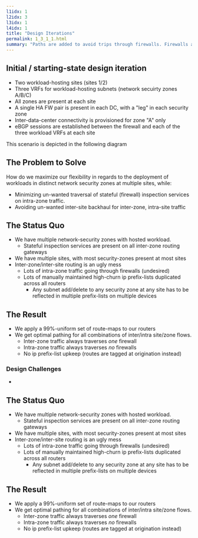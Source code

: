 ```yaml
---
l1idx: 1
l2idx: 3
l3idx: 1
l4idx: 1
title: "Design Iterations"
permalink: 1_3_1_1.html
summary: "Paths are added to avoid trips through firewalls. Firewalls are added to avoid trips down unwanted paths.  Nobody gets what they *actually* want."
---
```




## Initial / starting-state design iteration
  - Two workload-hosting sites (sites 1/2)
  - Three VRFs for workload-hosting subnets (network secuirty zones A/B/C)
  - All zones are present at each site
  - A single HA FW pair is present in each DC, with a "leg" in each security zone
  - Inter-data-center connectivity is provisioned for zone "A" only
  - eBGP sessions are established between the firewall and each of the three workload VRFs at each site

This scenario is depicted in the following diagram









## The Problem to Solve

How do we maximize our flexibility in regards to the deployment of workloads in distinct network security zones at multiple sites, while:

 - Minimizing un-wanted traversal of stateful (firewall) inspection services on intra-zone traffic.
 - Avoiding un-wanted inter-site backhaul for inter-zone, intra-site traffic

## The Status Quo

 - We have multiple network-security zones with hosted workload.
   - Stateful inspection services are present on all inter-zone routing gateways
 - We have multiple sites, with most security-zones present at most sites
 - Inter-zone/inter-site routing is an ugly mess
    - Lots of intra-zone traffic going through firewalls (undesired)
    - Lots of manually maintained high-churn ip prefix-lists duplicated across all routers
       - Any subnet add/delete to any security zone at any site has to be reflected in multiple prefix-lists on multiple devices

## The Result

 - We apply a 99%-uniform set of route-maps to our routers
 - We get optimal pathing for all combinations of inter/intra site/zone flows.
   - Inter-zone traffic always traverses *one* firewall
   - Intra-zone traffic always traverses *no* firewalls
   - No ip prefix-list upkeep  (routes are tagged at origination instead)


### Design Challenges
  - 



## The Status Quo

 - We have multiple network-security zones with hosted workload.
   - Stateful inspection services are present on all inter-zone routing gateways
 - We have multiple sites, with most security-zones present at most sites
 - Inter-zone/inter-site routing is an ugly mess
    - Lots of intra-zone traffic going through firewalls (undesired)
    - Lots of manually maintained high-churn ip prefix-lists duplicated across all routers
       - Any subnet add/delete to any security zone at any site has to be reflected in multiple prefix-lists on multiple devices

## The Result

 - We apply a 99%-uniform set of route-maps to our routers
 - We get optimal pathing for all combinations of inter/intra site/zone flows.
   - Inter-zone traffic always traverses *one* firewall
   - Intra-zone traffic always traverses *no* firewalls
   - No ip prefix-list upkeep  (routes are tagged at origination instead)